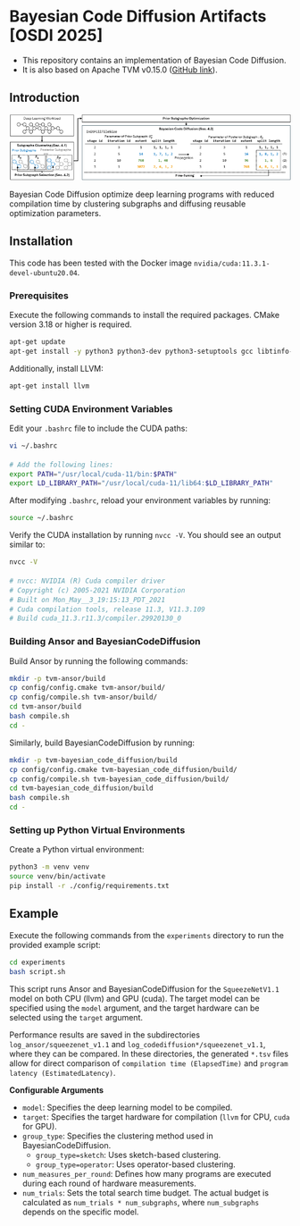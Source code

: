 # Bayesian Code Diffusion Artifacts [OSDI 2025]


- This repository contains an implementation of Bayesian Code Diffusion.
- It is also based on Apache TVM v0.15.0 ([GitHub link](https://github.com/apache/tvm)).

## Introduction

![Overview of the BayesianCodeDiffusion](./src/overview.jpg)

Bayesian Code Diffusion optimize deep learning programs with reduced compilation time by clustering subgraphs and diffusing reusable optimization parameters.


## Installation

This code has been tested with the Docker image `nvidia/cuda:11.3.1-devel-ubuntu20.04`.

### Prerequisites

Execute the following commands to install the required packages. CMake version 3.18 or higher is required.

```bash
apt-get update
apt-get install -y python3 python3-dev python3-setuptools gcc libtinfo-dev zlib1g-dev build-essential libedit-dev libxml2-dev cmake ninja-build
```

Additionally, install LLVM:
```bash
apt-get install llvm
```

### Setting CUDA Environment Variables

Edit your `.bashrc` file to include the CUDA paths:
```bash
vi ~/.bashrc

# Add the following lines:
export PATH="/usr/local/cuda-11/bin:$PATH"
export LD_LIBRARY_PATH="/usr/local/cuda-11/lib64:$LD_LIBRARY_PATH"
```

After modifying `.bashrc`, reload your environment variables by running:
```bash
source ~/.bashrc
```

Verify the CUDA installation by running `nvcc -V`. You should see an output similar to:

```bash
nvcc -V

# nvcc: NVIDIA (R) Cuda compiler driver
# Copyright (c) 2005-2021 NVIDIA Corporation
# Built on Mon_May__3_19:15:13_PDT_2021
# Cuda compilation tools, release 11.3, V11.3.109
# Build cuda_11.3.r11.3/compiler.29920130_0
```

### Building Ansor and BayesianCodeDiffusion

Build Ansor by running the following commands:

```bash
mkdir -p tvm-ansor/build
cp config/config.cmake tvm-ansor/build/
cp config/compile.sh tvm-ansor/build/
cd tvm-ansor/build
bash compile.sh
cd -
```

Similarly, build BayesianCodeDiffusion by running:

```bash
mkdir -p tvm-bayesian_code_diffusion/build
cp config/config.cmake tvm-bayesian_code_diffusion/build/
cp config/compile.sh tvm-bayesian_code_diffusion/build/
cd tvm-bayesian_code_diffusion/build
bash compile.sh
cd -
```

### Setting up Python Virtual Environments

Create a Python virtual environment:

```bash
python3 -m venv venv
source venv/bin/activate
pip install -r ./config/requirements.txt
```

## Example

Execute the following commands from the `experiments` directory to run the provided example script:

```bash
cd experiments
bash script.sh
```

This script runs Ansor and BayesianCodeDiffusion for the `SqueezeNetV1.1` model on both CPU (llvm) and GPU (cuda). The target model can be specified using the `model` argument, and the target hardware can be selected using the `target` argument.

Performance results are saved in the subdirectories `log_ansor/squeezenet_v1.1` and `log_codediffusion*/squeezenet_v1.1`, where they can be compared. In these directories, the generated `*.tsv` files allow for direct comparison of `compilation time (ElapsedTime)` and `program latency (EstimatedLatency)`.

**Configurable Arguments**
- `model`: Specifies the deep learning model to be compiled.
- `target`: Specifies the target hardware for compilation (`llvm` for CPU, `cuda` for GPU).
- `group_type`: Specifies the clustering method used in BayesianCodeDiffusion.
    - `group_type=sketch`: Uses sketch-based clustering.
    - `group_type=operator`: Uses operator-based clustering.
- `num_measures_per_round`: Defines how many programs are executed during each round of hardware measurements.
- `num_trials`: Sets the total search time budget. The actual budget is calculated as `num_trials * num_subgraphs`, where `num_subgraphs` depends on the specific model.